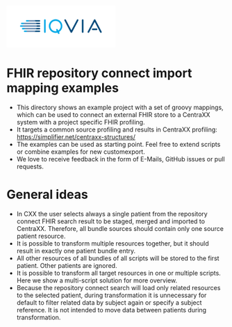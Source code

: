 <img src="/docs/images/Logo.png" width="250" alt="IQVIA Logo"/>

FHIR repository connect import mapping examples
======================

* This directory shows an example project with a set of groovy mappings, which can be used to connect an external FHIR store to a CentraXX system with
  a project specific FHIR profiling.
* It targets a common source profiling and results in CentraXX profiling: https://simplifier.net/centraxx-structures/
* The examples can be used as starting point. Feel free to extend scripts or combine examples for new customexport.
* We love to receive feedback in the form of E-Mails, GitHub issues or pull requests.

# General ideas

* In CXX the user selects always a single patient from the repository connect FHIR search result to be staged, merged and imported to CentraXX.
  Therefore, all bundle sources should contain only one source patient resource.
* It is possible to transform multiple resources together, but it should result in exactly one patient bundle entry.
* All other resources of all bundles of all scripts will be stored to the first patient. Other patients are ignored.
* It is possible to transform all target resources in one or multiple scripts. Here we show a multi-script solution for more overview.
* Because the repository connect search will load only related resources to the selected patient, during transformation it is unnecessary for default to
  filter related data by subject again or specify a subject reference. It is not intended to move data between patients during transformation.  
